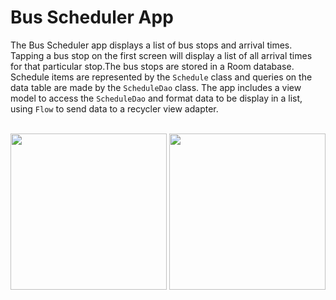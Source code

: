 # Bus Scheduler App

The Bus Scheduler app displays a list of bus stops and arrival times. Tapping a bus stop on the first screen will display a list of all arrival times for that particular stop.The bus stops are stored in a Room database. Schedule items are represented by the `Schedule` class and queries on the data table are made by the `ScheduleDao` class. The app includes a view model to access the `ScheduleDao` and format data to be display in a list, using `Flow` to send data to a recycler view adapter.
<br>
<br>
<p align="center">
  <img src="https://user-images.githubusercontent.com/57158277/169935916-fede27cf-7fcd-4618-b806-3f236063abda.png" width="250">
  <img src="https://user-images.githubusercontent.com/57158277/169935988-b209a1d5-279a-4c1e-8935-ff05765b605f.png" width="250">
</p>
